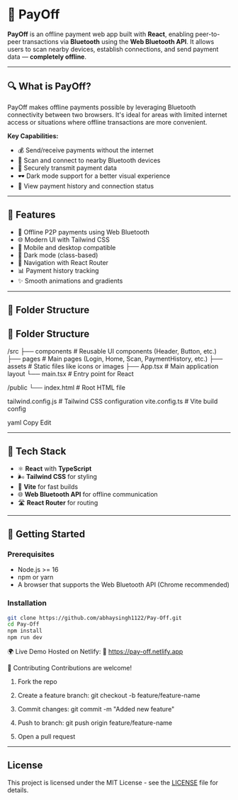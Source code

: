# 💸 PayOff

**PayOff** is an offline payment web app built with **React**, enabling peer-to-peer transactions via **Bluetooth** using the **Web Bluetooth API**. It allows users to scan nearby devices, establish connections, and send payment data — **completely offline**.

---

## 🔍 What is PayOff?

PayOff makes offline payments possible by leveraging Bluetooth connectivity between two browsers. It's ideal for areas with limited internet access or situations where offline transactions are more convenient.

**Key Capabilities:**
- 💰 Send/receive payments without the internet
- 📡 Scan and connect to nearby Bluetooth devices
- 🔐 Securely transmit payment data
- 🕶️ Dark mode support for a better visual experience
- 🧾 View payment history and connection status

---

## 🚀 Features

- 🔗 Offline P2P payments using Web Bluetooth
- 🌐 Modern UI with Tailwind CSS
- 📱 Mobile and desktop compatible
- 🌙 Dark mode (class-based)
- 🧭 Navigation with React Router
- 📊 Payment history tracking
- ✨ Smooth animations and gradients

---

## 📁 Folder Structure

## 📁 Folder Structure

/src
├── components # Reusable UI components (Header, Button, etc.)
├── pages # Main pages (Login, Home, Scan, PaymentHistory, etc.)
├── assets # Static files like icons or images
├── App.tsx # Main application layout
└── main.tsx # Entry point for React

/public
└── index.html # Root HTML file

tailwind.config.js # Tailwind CSS configuration
vite.config.ts # Vite build config

yaml
Copy
Edit

---

## 🧰 Tech Stack

- ⚛️ **React** with **TypeScript**
- 🌬️ **Tailwind CSS** for styling
- 🚀 **Vite** for fast builds
- 🌐 **Web Bluetooth API** for offline communication
- 🛣️ **React Router** for routing

---

## 🔧 Getting Started

### Prerequisites

- Node.js >= 16
- npm or yarn
- A browser that supports the Web Bluetooth API (Chrome recommended)

### Installation

```bash
git clone https://github.com/abhaysingh1122/Pay-Off.git
cd Pay-Off
npm install
npm run dev
```
🌍 Live Demo
Hosted on Netlify:
🔗 https://pay-off.netlify.app

🤝 Contributing
Contributions are welcome!

1. Fork the repo

2. Create a feature branch: git checkout -b feature/feature-name

3. Commit changes: git commit -m "Added new feature"

4. Push to branch: git push origin feature/feature-name

5. Open a pull request

---

## License

This project is licensed under the MIT License - see the [LICENSE](LICENSE) file for details.

